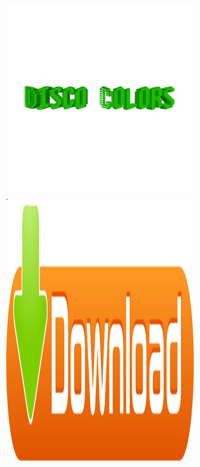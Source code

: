 <img src="https://raw.githubusercontent.com/ansicolormatrix/discocolors/master/20170803_165509.png">
<a href="/images/myw3schoolsimage.jpg" download="w3logo">
  <img border="0" src="https://raw.githubusercontent.com/ansicolormatrix/discocolors/master/586abf88b6fc1117b60b2757.png" alt="Download" width="1000" height="700">
</a>
